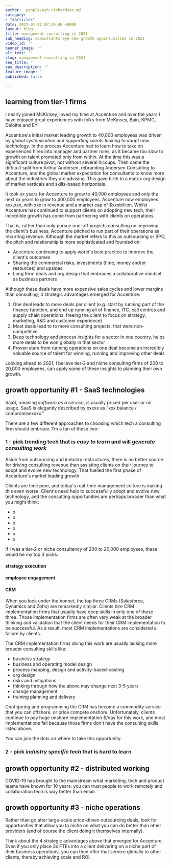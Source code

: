 ```yaml
---
author: _people/ash-richardson.md
category:
- "#articles"
date: 2021-01-12 07:29:48 +0000
layout: blog
title: management consulting in 2021
sub_heading: consultants eye new growth opportunities in 2021
video_id: ''
banner_image: ''
alt_text: ''
slug: management consulting in 2021
seo_title: ''
seo_description: ''
feature_image: ''
published: false

---
```

## learning from tier-1 firms

I nearly joined McKinsey, loved my time at Accenture and over the years I have enjoyed great experiences with folks from McKinsey, Bain, KPMG, Deloitte and EY.

Accenture's initial market leading growth to 40,000 employees was driven by _global systemisation_ and _supporting clients looking to adopt new technology_.  In the process Accenture had to learn how to take on experienced hires into manager and partner roles, as it became too slow to growth on talent promoted only from within.  At the time this was a significant culture pivot, not without several hiccups.  Then came the difficult split from Arthur Andersen, rebranding Andersen Consulting to Accenture, and the global market expectation for consultants to know more about the industries they are advising.  This gave birth to a matrix org design of market verticals and skills-based horizontals.

It took xx years for Accenture to grow to 40,000 employees and only the next xx years to grow to 400,000 employees.  Accenture now employees xxx,xxx, with xxx in revenue and a market cap of $xxxbillion.  Whilst Accenture has continued to support clients on adopting new tech, their incredible growth has come from partnering with clients on operations. 

That is, rather than only pursue one-off projects consulting on improving the client's business, Accenture pitched to run part of their operations as recurring revenue.  Although the market refers to this as outsourcing or BPO, the pitch and relationship is more sophisticated and founded on:

* Accenture continuing to apply world's best practice to improve the client's outcomes
* Sharing the commercial risks, investments (time, money and/or resources) and upsides
* Long term deals and org design that embraces a collaborative mindset as business partners

Although these deals have more expensive sales cycles and lower margins than consulting, 4 strategic advantages emerged for Accenture:

1. One deal leads to more deals per client (e.g. start by running part of the finance function, and end up running all of finance, ITC, call centres and supply chain operations, freeing the client to focus on strategy, marketing, R&D and customer experience)
2. Most deals lead to to more consulting projects, that were non-competitive 
3. Deep technology and process insights for a sector in one country, helps more deals to be won globally in that sector
4. Proven stars from running operations on one deal become an incredibly valuable source of talent for winning, running and improving other deals

Looking ahead to 2021, I believe tier-2 and niche consulting firms of 200 to 20,000 employees, can apply some of these insights to planning their own growth.

## growth opportunity #1 - SaaS technologies

SaaS, meaning _software as a service_, is usually priced per user or on usage.  SaaS is elegantly described by xxxxx as "xxx balance / compromisexxxx."

There are a few different approaches to choosing which tech a consulting firm should embrace.  I'm a fan of these two:

### 1 - pick trending tech that is _easy to learn_ and will _generate consulting work_

Aside from outsourcing and industry restructures, there is no better source for driving consulting revenue than assisting clients on their journey to adopt and evolve new technology.  That fuelled the first phase of Accenture's market leading growth.

Clients are time poor, and today's real-time management culture is making this even worse.  Client's need help to successfully adopt and evolve new technology, and the consulting opportunities are perhaps broader than what you might think:

* x
* x
* x
* x
* x
* x

If I was a tier-2 or niche consultancy of 200 to 20,000 employees, these would be my top 3 picks:

#### strategy execution

#### employee engagement

#### CRM

When you look under the bonnet, the top three CRMs (Salesforce, Dynamics and Zoho) are remarkedly similar.  Clients hire CRM implementation firms that usually have deep skills in only one of those three.  Those implementation firms are often very weak at the broader thinking and validation that the client needs for their CRM implementation to be successful.  As a result, most CRM implementations are considered a failure by clients.

The CRM implementation firms doing this work are usually lacking more broader consulting skills like:

* business strategy
* business and operating model design
* process mapping, design and activity-based-costing
* org design
* risks and mitigations
* thinking through how the above may change next 3-5 years
* change management
* training planning and delivery

Configuring and programming the CRM has become a commodity service that you can offshore, or price compete onshore.  Unfortunately, clients continue to pay huge onshore implementation $/day for this work, and most implementations fail because those firms don't have the consulting skills listed above.

You can join the dots on where to take this opportunity.

### 2 - pick _industry specific tech_ that is hard to learn

## growth opportunity #2 - distributed working

COVID-19 has brought to the mainstream what marketing, tech and product teams have known for 10 years: you can trust people to work remotely and collaboration tech is way better than email.

## growth opportunity #3 - niche operations

Rather than go after large-scale price-driven outsourcing deals, look for opportunities that allow you to niche on what you can do better than other providers (and of course the client doing it themselves internally).

Think about the 4 strategic advantages above that emerged for Accenture.  Even if you only place 3x FTEs into a client delivering on a niche part of their business operations, you can then offer that service globally to other clients, thereby achieving scale and ROI.